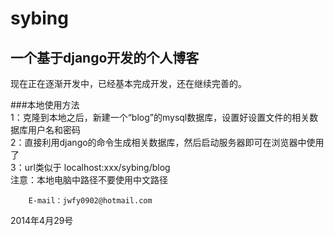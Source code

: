 sybing
======

一个基于django开发的个人博客
---------------------------

现在正在逐渐开发中，已经基本完成开发，还在继续完善的。  

###本地使用方法  
		1：克隆到本地之后，新建一个“blog”的mysql数据库，设置好设置文件的相关数据库用户名和密码  
		2：直接利用django的命令生成相关数据库，然后启动服务器即可在浏览器中使用了  
		3：url类似于 localhost:xxx/sybing/blog  
		注意：本地电脑中路径不要使用中文路径   

		E-mail：jwfy0902@hotmail.com

2014年4月29号

